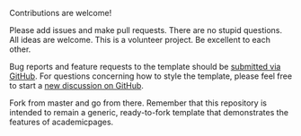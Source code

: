 Contributions are welcome! 

Please add issues and make pull requests. There are no stupid questions. All ideas are welcome. This is a volunteer project. Be excellent to each other.

Bug reports and feature requests to the template  should be [submitted via GitHub](https://github.com/m1np3m/academicpages.github.io/issues/new/choose). For questions concerning how to style the template, please feel free to start a [new discussion on GitHub](https://github.com/m1np3m/academicpages.github.io/discussions).

Fork from master and go from there. Remember that this repository is intended to remain a generic, ready-to-fork template that demonstrates the features of academicpages.

